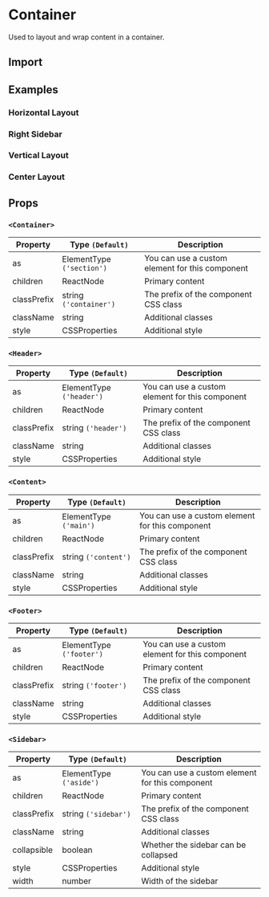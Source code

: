 # Container

Used to layout and wrap content in a container.

## Import

<!--{include:<import-guide>}-->

## Examples

### Horizontal Layout

<!--{include:<example-horizontal>}-->

### Right Sidebar

<!--{include:<example-right-sidebar>}-->

### Vertical Layout

<!--{include:<example-vertical>}-->

### Center Layout

<!--{include:<example-center>}-->

## Props

### `<Container>`

| Property    | Type `(Default)`          | Description                                     |
| ----------- | ------------------------- | ----------------------------------------------- |
| as          | ElementType `('section')` | You can use a custom element for this component |
| children    | ReactNode                 | Primary content                                 |
| classPrefix | string `('container')`    | The prefix of the component CSS class           |
| className   | string                    | Additional classes                              |
| style       | CSSProperties             | Additional style                                |

### `<Header>`

| Property    | Type `(Default)`         | Description                                     |
| ----------- | ------------------------ | ----------------------------------------------- |
| as          | ElementType `('header')` | You can use a custom element for this component |
| children    | ReactNode                | Primary content                                 |
| classPrefix | string `('header')`      | The prefix of the component CSS class           |
| className   | string                   | Additional classes                              |
| style       | CSSProperties            | Additional style                                |

### `<Content>`

| Property    | Type `(Default)`       | Description                                     |
| ----------- | ---------------------- | ----------------------------------------------- |
| as          | ElementType `('main')` | You can use a custom element for this component |
| children    | ReactNode              | Primary content                                 |
| classPrefix | string `('content')`   | The prefix of the component CSS class           |
| className   | string                 | Additional classes                              |
| style       | CSSProperties          | Additional style                                |

### `<Footer>`

| Property    | Type `(Default)`         | Description                                     |
| ----------- | ------------------------ | ----------------------------------------------- |
| as          | ElementType `('footer')` | You can use a custom element for this component |
| children    | ReactNode                | Primary content                                 |
| classPrefix | string `('footer')`      | The prefix of the component CSS class           |
| className   | string                   | Additional classes                              |
| style       | CSSProperties            | Additional style                                |

### `<Sidebar>`

| Property    | Type `(Default)`        | Description                                     |
| ----------- | ----------------------- | ----------------------------------------------- |
| as          | ElementType `('aside')` | You can use a custom element for this component |
| children    | ReactNode               | Primary content                                 |
| classPrefix | string `('sidebar')`    | The prefix of the component CSS class           |
| className   | string                  | Additional classes                              |
| collapsible | boolean                 | Whether the sidebar can be collapsed            |
| style       | CSSProperties           | Additional style                                |
| width       | number                  | Width of the sidebar                            |
